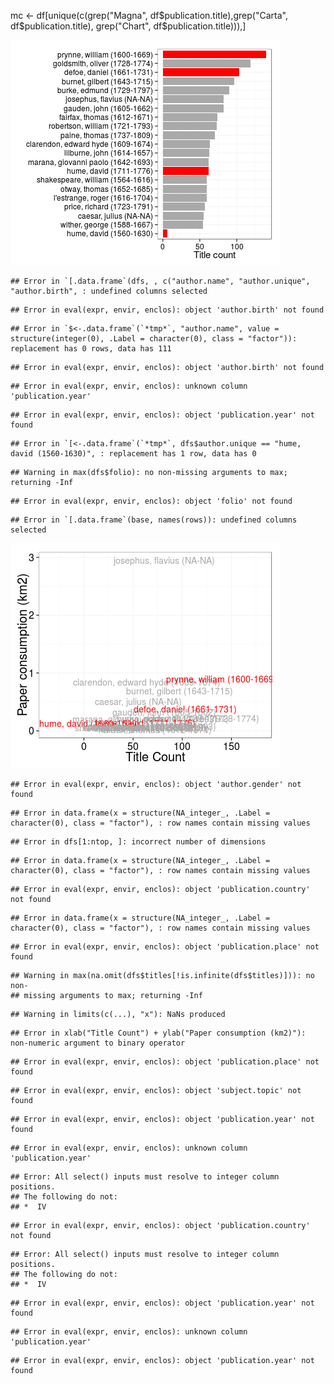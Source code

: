 
mc <- df[unique(c(grep("Magna", df$publication.title),grep("Carta", df$publication.title), grep("Chart", df$publication.title))),]


![plot of chunk 20151023LIBER-1](figure/20151023LIBER-1-1.png) 


```
## Error in `[.data.frame`(dfs, , c("author.name", "author.unique", "author.birth", : undefined columns selected
```

```
## Error in eval(expr, envir, enclos): object 'author.birth' not found
```

```
## Error in `$<-.data.frame`(`*tmp*`, "author.name", value = structure(integer(0), .Label = character(0), class = "factor")): replacement has 0 rows, data has 111
```

```
## Error in eval(expr, envir, enclos): object 'author.birth' not found
```



```
## Error in eval(expr, envir, enclos): unknown column 'publication.year'
```

```
## Error in eval(expr, envir, enclos): object 'publication.year' not found
```



```
## Error in `[<-.data.frame`(`*tmp*`, dfs$author.unique == "hume, david (1560-1630)", : replacement has 1 row, data has 0
```

```
## Warning in max(dfs$folio): no non-missing arguments to max; returning -Inf
```

```
## Error in eval(expr, envir, enclos): object 'folio' not found
```

```
## Error in `[.data.frame`(base, names(rows)): undefined columns selected
```


![plot of chunk 20151023LIBER-4](figure/20151023LIBER-4-1.png) 





```
## Error in eval(expr, envir, enclos): object 'author.gender' not found
```

```
## Error in data.frame(x = structure(NA_integer_, .Label = character(0), class = "factor"), : row names contain missing values
```




```
## Error in dfs[1:ntop, ]: incorrect number of dimensions
```

```
## Error in data.frame(x = structure(NA_integer_, .Label = character(0), class = "factor"), : row names contain missing values
```




```
## Error in eval(expr, envir, enclos): object 'publication.country' not found
```

```
## Error in data.frame(x = structure(NA_integer_, .Label = character(0), class = "factor"), : row names contain missing values
```



```
## Error in eval(expr, envir, enclos): object 'publication.place' not found
```

```
## Warning in max(na.omit(dfs$titles[!is.infinite(dfs$titles)])): no non-
## missing arguments to max; returning -Inf
```

```
## Warning in limits(c(...), "x"): NaNs produced
```

```
## Error in xlab("Title Count") + ylab("Paper consumption (km2)"): non-numeric argument to binary operator
```

```
## Error in eval(expr, envir, enclos): object 'publication.place' not found
```




```
## Error in eval(expr, envir, enclos): object 'subject.topic' not found
```

```
## Error in eval(expr, envir, enclos): object 'publication.year' not found
```




```
## Error in eval(expr, envir, enclos): unknown column 'publication.year'
```

```
## Error: All select() inputs must resolve to integer column positions.
## The following do not:
## *  IV
```

```
## Error in eval(expr, envir, enclos): object 'publication.country' not found
```


```
## Error: All select() inputs must resolve to integer column positions.
## The following do not:
## *  IV
```

```
## Error in eval(expr, envir, enclos): object 'publication.year' not found
```



```
## Error in eval(expr, envir, enclos): unknown column 'publication.year'
```

```
## Error in eval(expr, envir, enclos): object 'publication.year' not found
```
